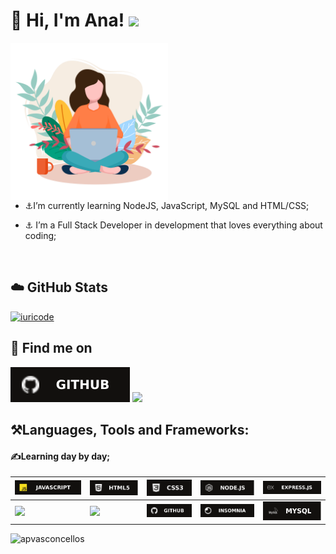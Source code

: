 # :ocean: Hi, I'm Ana!  <img width=35px src="https://camo.githubusercontent.com/e8e7b06ecf583bc040eb60e44eb5b8e0ecc5421320a92929ce21522dbc34c891/68747470733a2f2f6d656469612e67697068792e636f6d2f6d656469612f6876524a434c467a6361737252346961377a2f67697068792e676966">


<div style= "width: 50%">
<img width='500px' align="right"  src="https://github.com/apvasconcellos/apvasconcellos/blob/2186021375db4e77393e722ed43df171a09482ec/%E2%80%94Pngtree%E2%80%94women%20with%20laptop%20working%20from_5348500.png" > 
</div>
<br>

* :anchor:I’m currently learning NodeJS, JavaScript, MySQL and HTML/CSS;
  
* :anchor: I’m a Full Stack Developer in development that loves everything about coding;

<br>

## :cloud: GitHub Stats



[![iuricode](https://github-readme-stats.vercel.app/api/top-langs/?username=iuricode&hide=html&layout=compact&theme=onedark)](https://github.com/iuricode/)
    
## :rocket: Find me on

<a href="https://github.com/apvasconcellos"><img src="https://github.com/apvasconcellos/svg/blob/master/github.svg"></a>
<a href= "https://www.linkedin.com/in/ana-paula-vasconcellos-666927186/"><img src="https://camo.githubusercontent.com/97ab65d067c3b5bde7edf11c442fdb9ee797d06e6c567f9608b74ec39f088b1a/68747470733a2f2f696d672e736869656c64732e696f2f62616467652f6c696e6b6564696e2d2532333132313030452e7376673f267374796c653d666f722d7468652d6261646765266c6f676f3d6c696e6b6564696e266c6f676f436f6c6f723d626c7565" /></a>

## ⚒Languages, Tools and Frameworks:
#### :writing_hand:Learning day by day;

| <img src= "https://github.com/apvasconcellos/svg/blob/master/javascript.svg">   |      <img src="https://github.com/apvasconcellos/svg/blob/master/html.svg">     |  <img src="https://github.com/apvasconcellos/svg/blob/master/css.svg"> |  <img src="https://github.com/apvasconcellos/apvasconcellos/blob/main/node.svg"> | <img src="https://github.com/apvasconcellos/svg/blob/master/express.svg">  
| ----------------------- |--------------------------------------------------------- | --------------------- |--------------------- | -------------------- |
|      <img width='68.75 height=28'  src="https://camo.githubusercontent.com/0b36a8d778abb07e24933334702bb9a8171f1d40a470feacdc9efd9811f4fabd/68747470733a2f2f696d672e736869656c64732e696f2f62616467652f2d53514c2d2532333132313030452e7376673f6c6f676f3d6d6963726f736f66742d73716c2d736572766572266c6f676f436f6c6f723d726564267374796c653d666f722d7468652d6261646765" >     | <img height=28  src="https://camo.githubusercontent.com/db1f168384bc44c31d7c2c322962086a91afbf934ea07c7d6c5ce82b44d6ad65/68747470733a2f2f696d672e736869656c64732e696f2f62616467652f56697375616c25323053747564696f253230436f64652d2532333132313030452e7376673f6c6f676f3d76697375616c2d73747564696f2d636f6465267374796c653d666f722d7468652d6261646765266c6f676f436f6c6f723d626c7565" > | <img src="https://github.com/apvasconcellos/svg/blob/master/github.svg"> | <img src="https://github.com/apvasconcellos/svg/blob/master/insomnia.svg"> | <img src="https://github.com/apvasconcellos/svg/blob/master/mysql.svg"> 

<p align="left"> <img src="https://komarev.com/ghpvc/?username=apvasconcellos&label=Profile%20views&color=0e75b6&style=flat" alt="apvasconcellos" /> </p>


